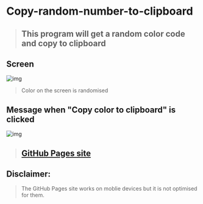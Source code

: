 # Copy-random-number-to-clipboard
> ## This program will get a random color code and copy to clipboard

## Screen
![img](https://i.imgur.com/zYtIGDt.png)
> Color on the screen is randomised
## Message when "Copy color to clipboard" is clicked
![img](https://i.imgur.com/20105jq.png)

> ## [GitHub Pages site](https://0xtk7.github.io/Copy-random-color-to-clipboard/)

## Disclaimer: 
> The GitHub Pages site works on moblie devices but it is not optimised for them.